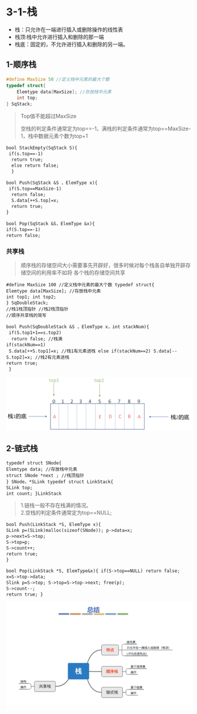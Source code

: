 # 3-1-栈

* 栈：只允许在一端进行插入或删除操作的线性表
* 栈顶:栈中允许进行插入和删除的那一端
* 栈底：固定的，不允许进行插入和删除的另一端。



## 1-顺序栈

```c
#define MaxSize 50 //定义栈中元素的最大个数 
typedef struct{
    Elemtype data[MaxSize]; //存放栈中元素 
    int top;
} SqStack;
```

> Top值不能超过MaxSize
>
> 空栈的判定条件通常定为top==-1，满栈的判定条件通常为top==MaxSize-1，栈中数据元素个数为top+1



```text
bool StackEmpty(SqStack S){
 if(s.top==-1)
  return true;
  else return false;
  }
```

```text
bool Push(SqStack &S ，ElemType x){
 if(S.top==MaxSize-1)
  return false;
  S.data[++S.top]=x; 
  return true;
}
```

```text
bool Pop(SqStack &S，ElemType &x){ 
if(S.top==-1) 
return false;
```

### 共享栈

> 顺序栈的存储空间大小需要事先开辟好，很多时候对每个栈各自单独开辟存储空间的利用率不如将 各个栈的存储空间共享

```text
#define MaxSize 100 //定义栈中元素的最大个数 typedef struct{
Elemtype data[MaxSize]; //存放栈中元素
int top1; int top2; 
} SqDoubleStack;
//栈1栈顶指针 //栈2栈顶指针
//顺序共享栈的简写
```

```text
bool Push(SqDoubleStack &S ，ElemType x，int stackNum){
 if(S.top1+1==s.top2)
  return false; //栈满
if(stackNum==1)
 S.data[++S.top1]=x; //栈1有元素进栈 else if(stackNum==2) S.data[--S.top2]=x; //栈2有元素进栈
return true;
 }
```



![](../../.gitbook/assets/image%20%2831%29.png)

## 2-链式栈

```text
typedef struct SNode{
Elemtype data; //存放栈中元素
struct SNode *next ; //栈顶指针
} SNode，*SLink typedef struct LinkStack{
SLink top;
int count; }LinkStack
```



> 1.链栈一般不存在栈满的情况。  
> 2.空栈的判定条件通常定为top==NULL;



```text
bool Push(LinkStack *S, ElemType x){
SLink p=(SLink)malloc(sizeof(SNode)); p->data=x;
p->next=S->top;
S->top=p;
S->count++;
return true;
}
```

```text
bool Pop(LinkStack *S, ElemType&x){ if(S->top==NULL) return false;
x=S->top->data;
Slink p=S->top; S->top=S->top->next; free(p);
S->count--;
return true; }
```

![](../../.gitbook/assets/image%20%2820%29.png)

